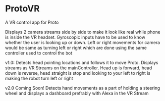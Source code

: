 # ProtoVR
A VR control app for Proto

Displays 2 camera streams side by side to make it look like real while phone is inside the VR headset. Gyroscopic inputs have
to be used to know whether the user is looking up or down. Left or right movements for camera would be same as turning left or
right which are done using the same controller used to control the bot

v1.0: Detects head pointing locations and follows it to move Proto. Displays streams as VR Streams on the mainController. Head up is forward, head down is reverse, head straight is stop and looking to your left to right is making the robot turn left or right

v2.0 Coming Soon! Detects hand movements as a part of holding a steering wheel and displays a dashboard prefrably with Alexa in the VR Stream
